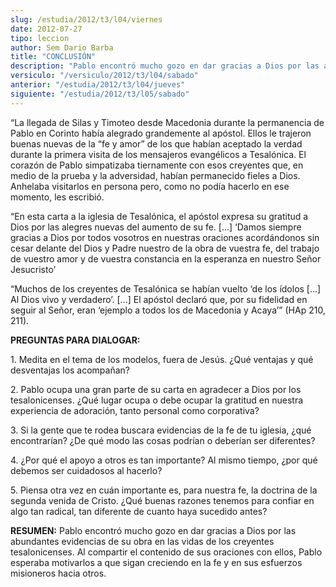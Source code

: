 ```yaml
---
slug: /estudia/2012/t3/l04/viernes
date: 2012-07-27
tipo: leccion
author: Sem Dario Barba
title: "CONCLUSIÓN"
description: "Pablo encontró mucho gozo en dar gracias a Dios por las abundantes evidencias  de su obra en las vidas de los creyentes tesalonicenses. Al compartir el  contenido de sus oraciones con ellos, Pablo esperaba motivarlos a que sigan  creciendo en la fe y en sus esfuerzos misionero..."
versiculo: "/versiculo/2012/t3/l04/sabado"
anterior: "/estudia/2012/t3/l04/jueves"
siguiente: "/estudia/2012/t3/l05/sabado"
---
```


“La llegada de Silas y Timoteo desde Macedonia durante la permanencia de Pablo en Corinto había alegrado grandemente al apóstol. Ellos le trajeron buenas nuevas de la “fe y amor” de los que habían aceptado la verdad durante la primera visita de los mensajeros evangélicos a Tesalónica. El corazón de Pablo simpatizaba tiernamente con esos creyentes que, en medio de la prueba y la adversidad, habían permanecido fieles a Dios. Anhelaba visitarlos en persona pero, como no podía hacerlo en ese momento, les escribió.

“En esta carta a la iglesia de Tesalónica, el apóstol expresa su gratitud a Dios por las alegres nuevas del aumento de su fe. [...] ‘Damos siempre gracias a Dios por todos vosotros en nuestras oraciones acordándonos sin cesar delante del Dios y Padre nuestro de la obra de vuestra fe, del trabajo de vuestro amor y de vuestra constancia en la esperanza en nuestro Señor Jesucristo’

“Muchos de los creyentes de Tesalónica se habían vuelto ‘de los ídolos [...] Al Dios vivo y verdadero’. [...] El apóstol declaró que, por su fidelidad en seguir al Señor, eran ‘ejemplo a todos los de Macedonia y Acaya’” (HAp 210, 211).

**PREGUNTAS PARA DIALOGAR:**

1\. Medita en el tema de los modelos, fuera de Jesús. ¿Qué ventajas y qué desventajas los acompañan?

2\. Pablo ocupa una gran parte de su carta en agradecer a Dios por los tesalonicenses. ¿Qué lugar ocupa o debe ocupar la gratitud en nuestra experiencia de adoración, tanto personal como corporativa?

3\. Si la gente que te rodea buscara evidencias de la fe de tu iglesia, ¿qué encontrarían? ¿De qué modo las cosas podrían o deberían ser diferentes?

4\. ¿Por qué el apoyo a otros es tan importante? Al mismo tiempo, ¿por qué debemos ser cuidadosos al hacerlo?

5\. Piensa otra vez en cuán importante es, para nuestra fe, la doctrina de la segunda venida de Cristo. ¿Qué buenas razones tenemos para confiar en algo tan radical, tan diferente de cuanto haya sucedido antes?

**RESUMEN:** Pablo encontró mucho gozo en dar gracias a Dios por las abundantes evidencias de su obra en las vidas de los creyentes tesalonicenses. Al compartir el contenido de sus oraciones con ellos, Pablo esperaba motivarlos a que sigan creciendo en la fe y en sus esfuerzos misioneros hacia otros.
